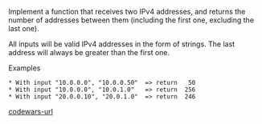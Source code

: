 Implement a function that receives two IPv4 addresses, and returns the number of addresses between them (including the first one, excluding the last one).

All inputs will be valid IPv4 addresses in the form of strings. The last address will always be greater than the first one.

Examples
```
* With input "10.0.0.0", "10.0.0.50"  => return   50 
* With input "10.0.0.0", "10.0.1.0"   => return  256 
* With input "20.0.0.10", "20.0.1.0"  => return  246
```

[codewars-url](https://www.codewars.com/kata/526989a41034285187000de4/train/go)